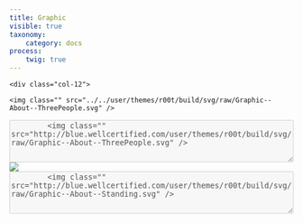 ```yaml
---
title: Graphic
visible: true
taxonomy:
    category: docs
process:
	twig: true
---
```




<div class="row">

	<div class="col-12">

	<img class="" src="../../user/themes/r00t/build/svg/raw/Graphic--About--ThreePeople.svg" />
</div>

<div class="col-12">
<div class="highlight p-4">
		<textarea disabled style="width: 100%; min-height: 75px">
		<img class="" src="http://blue.wellcertified.com/user/themes/r00t/build/svg/raw/Graphic--About--ThreePeople.svg" />
		</textarea>
</div>
</div>

</div>







<div class="row">

<div class="col-12">
<img class="" src="../../user/themes/r00t/build/svg/raw/Graphic--About--Standing.svg" />
</div>

<div class="col-12">

<div class="highlight p-4">
		<textarea disabled style="width: 100%; min-height: 75px">
		<img class="" src="http://blue.wellcertified.com/user/themes/r00t/build/svg/raw/Graphic--About--Standing.svg" />
		</textarea>
</div>
</div>

</div>